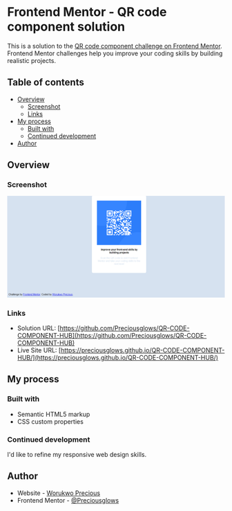 # Frontend Mentor - QR code component solution

This is a solution to the [QR code component challenge on Frontend Mentor](https://www.frontendmentor.io/challenges/qr-code-component-iux_sIO_H). Frontend Mentor challenges help you improve your coding skills by building realistic projects. 

## Table of contents

- [Overview](#overview)
  - [Screenshot](#screenshot)
  - [Links](#links)
- [My process](#my-process)
  - [Built with](#built-with)
  - [Continued development](#continued-development)
- [Author](#author)


## Overview

### Screenshot

![Desktop Screenshot](./images/Screenshot_2023-06-02%20Frontend%20Mentor%20QR%20code%20component.png)


### Links

- Solution URL: [https://github.com/Preciousglows/QR-CODE-COMPONENT-HUB](https://github.com/Preciousglows/QR-CODE-COMPONENT-HUB)
- Live Site URL: [https://preciousglows.github.io/QR-CODE-COMPONENT-HUB/](https://preciousglows.github.io/QR-CODE-COMPONENT-HUB/)

## My process

### Built with

- Semantic HTML5 markup
- CSS custom properties


### Continued development

I'd like to refine my responsive web design skills.


## Author

- Website - [Worukwo Precious](#)
- Frontend Mentor - [@Preciousglows](https://www.frontendmentor.io/profile/Preciousglows)
